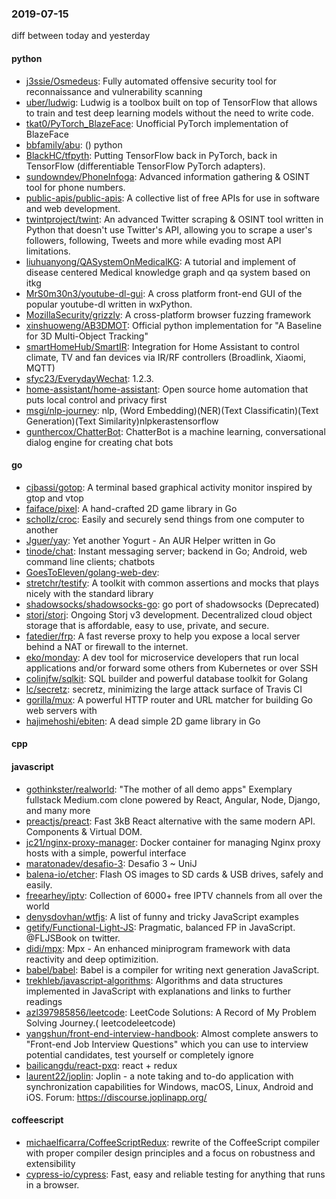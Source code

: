 ### 2019-07-15
diff between today and yesterday

#### python
* [j3ssie/Osmedeus](https://github.com/j3ssie/Osmedeus): Fully automated offensive security tool for reconnaissance and vulnerability scanning
* [uber/ludwig](https://github.com/uber/ludwig): Ludwig is a toolbox built on top of TensorFlow that allows to train and test deep learning models without the need to write code.
* [tkat0/PyTorch_BlazeFace](https://github.com/tkat0/PyTorch_BlazeFace): Unofficial PyTorch implementation of BlazeFace
* [bbfamily/abu](https://github.com/bbfamily/abu): () python
* [BlackHC/tfpyth](https://github.com/BlackHC/tfpyth): Putting TensorFlow back in PyTorch, back in TensorFlow (differentiable TensorFlow PyTorch adapters).
* [sundowndev/PhoneInfoga](https://github.com/sundowndev/PhoneInfoga): Advanced information gathering & OSINT tool for phone numbers.
* [public-apis/public-apis](https://github.com/public-apis/public-apis): A collective list of free APIs for use in software and web development.
* [twintproject/twint](https://github.com/twintproject/twint): An advanced Twitter scraping & OSINT tool written in Python that doesn't use Twitter's API, allowing you to scrape a user's followers, following, Tweets and more while evading most API limitations.
* [liuhuanyong/QASystemOnMedicalKG](https://github.com/liuhuanyong/QASystemOnMedicalKG): A tutorial and implement of disease centered Medical knowledge graph and qa system based on itkg
* [MrS0m30n3/youtube-dl-gui](https://github.com/MrS0m30n3/youtube-dl-gui): A cross platform front-end GUI of the popular youtube-dl written in wxPython.
* [MozillaSecurity/grizzly](https://github.com/MozillaSecurity/grizzly): A cross-platform browser fuzzing framework
* [xinshuoweng/AB3DMOT](https://github.com/xinshuoweng/AB3DMOT): Official python implementation for "A Baseline for 3D Multi-Object Tracking"
* [smartHomeHub/SmartIR](https://github.com/smartHomeHub/SmartIR): Integration for Home Assistant to control climate, TV and fan devices via IR/RF controllers (Broadlink, Xiaomi, MQTT)
* [sfyc23/EverydayWechat](https://github.com/sfyc23/EverydayWechat): 1.2.3.
* [home-assistant/home-assistant](https://github.com/home-assistant/home-assistant):  Open source home automation that puts local control and privacy first
* [msgi/nlp-journey](https://github.com/msgi/nlp-journey): nlp, (Word Embedding)(NER)(Text Classificatin)(Text Generation)(Text Similarity)nlpkerastensorflow
* [gunthercox/ChatterBot](https://github.com/gunthercox/ChatterBot): ChatterBot is a machine learning, conversational dialog engine for creating chat bots

#### go
* [cjbassi/gotop](https://github.com/cjbassi/gotop): A terminal based graphical activity monitor inspired by gtop and vtop
* [faiface/pixel](https://github.com/faiface/pixel): A hand-crafted 2D game library in Go
* [schollz/croc](https://github.com/schollz/croc): Easily and securely send things from one computer to another  
* [Jguer/yay](https://github.com/Jguer/yay): Yet another Yogurt - An AUR Helper written in Go
* [tinode/chat](https://github.com/tinode/chat): Instant messaging server; backend in Go; Android, web command line clients; chatbots
* [GoesToEleven/golang-web-dev](https://github.com/GoesToEleven/golang-web-dev): 
* [stretchr/testify](https://github.com/stretchr/testify): A toolkit with common assertions and mocks that plays nicely with the standard library
* [shadowsocks/shadowsocks-go](https://github.com/shadowsocks/shadowsocks-go): go port of shadowsocks (Deprecated)
* [storj/storj](https://github.com/storj/storj): Ongoing Storj v3 development. Decentralized cloud object storage that is affordable, easy to use, private, and secure.
* [fatedier/frp](https://github.com/fatedier/frp): A fast reverse proxy to help you expose a local server behind a NAT or firewall to the internet.
* [eko/monday](https://github.com/eko/monday):  A dev tool for microservice developers that run local applications and/or forward some others from Kubernetes or over SSH
* [colinjfw/sqlkit](https://github.com/colinjfw/sqlkit): SQL builder and powerful database toolkit for Golang
* [lc/secretz](https://github.com/lc/secretz): secretz, minimizing the large attack surface of Travis CI
* [gorilla/mux](https://github.com/gorilla/mux): A powerful HTTP router and URL matcher for building Go web servers with 
* [hajimehoshi/ebiten](https://github.com/hajimehoshi/ebiten): A dead simple 2D game library in Go

#### cpp

#### javascript
* [gothinkster/realworld](https://github.com/gothinkster/realworld): "The mother of all demo apps"  Exemplary fullstack Medium.com clone powered by React, Angular, Node, Django, and many more 
* [preactjs/preact](https://github.com/preactjs/preact):  Fast 3kB React alternative with the same modern API. Components & Virtual DOM.
* [jc21/nginx-proxy-manager](https://github.com/jc21/nginx-proxy-manager): Docker container for managing Nginx proxy hosts with a simple, powerful interface
* [maratonadev/desafio-3](https://github.com/maratonadev/desafio-3): Desafio 3 ~ UniJ
* [balena-io/etcher](https://github.com/balena-io/etcher): Flash OS images to SD cards & USB drives, safely and easily.
* [freearhey/iptv](https://github.com/freearhey/iptv): Collection of 6000+ free IPTV channels from all over the world
* [denysdovhan/wtfjs](https://github.com/denysdovhan/wtfjs): A list of funny and tricky JavaScript examples
* [getify/Functional-Light-JS](https://github.com/getify/Functional-Light-JS): Pragmatic, balanced FP in JavaScript. @FLJSBook on twitter.
* [didi/mpx](https://github.com/didi/mpx): Mpx - An enhanced miniprogram framework with data reactivity and deep optimizition.
* [babel/babel](https://github.com/babel/babel):  Babel is a compiler for writing next generation JavaScript.
* [trekhleb/javascript-algorithms](https://github.com/trekhleb/javascript-algorithms):  Algorithms and data structures implemented in JavaScript with explanations and links to further readings
* [azl397985856/leetcode](https://github.com/azl397985856/leetcode): LeetCode Solutions: A Record of My Problem Solving Journey.( leetcodeleetcode)
* [yangshun/front-end-interview-handbook](https://github.com/yangshun/front-end-interview-handbook):  Almost complete answers to "Front-end Job Interview Questions" which you can use to interview potential candidates, test yourself or completely ignore
* [bailicangdu/react-pxq](https://github.com/bailicangdu/react-pxq):  react + redux   
* [laurent22/joplin](https://github.com/laurent22/joplin): Joplin - a note taking and to-do application with synchronization capabilities for Windows, macOS, Linux, Android and iOS. Forum: https://discourse.joplinapp.org/

#### coffeescript
* [michaelficarra/CoffeeScriptRedux](https://github.com/michaelficarra/CoffeeScriptRedux):  rewrite of the CoffeeScript compiler with proper compiler design principles and a focus on robustness and extensibility
* [cypress-io/cypress](https://github.com/cypress-io/cypress): Fast, easy and reliable testing for anything that runs in a browser.
